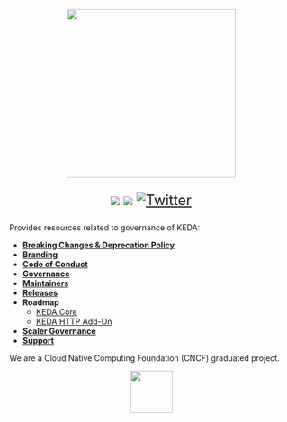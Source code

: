 <p align="center"><img src="logos/keda-word-colour.png" width="300"/></p>


<p style="font-size: 25px" align="center">
<a href="https://bestpractices.coreinfrastructure.org/projects/3791"><img src="https://bestpractices.coreinfrastructure.org/projects/3791/badge"></a>
<a href="https://clomonitor.io/projects/cncf/keda"><img src="https://img.shields.io/endpoint?url=https://clomonitor.io/api/projects/cncf/keda/badge"></a>
<a href="https://twitter.com/kedaorg"><img src="https://img.shields.io/twitter/follow/kedaorg?style=social" alt="Twitter"></a></p>

Provides resources related to governance of KEDA:

- [**Breaking Changes & Deprecation Policy**](DEPRECATIONS.md)
- [**Branding**](BRANDING.md)
- [**Code of Conduct**](CODE_OF_CONDUCT.md)
- [**Governance**](GOVERNANCE.md)
- [**Maintainers**](MAINTAINERS.md)
- [**Releases**](RELEASES.md)
- **Roadmap**
  - [KEDA Core](https://github.com/kedacore/keda/blob/main/ROADMAP.md)
  - [KEDA HTTP Add-On](https://github.com/kedacore/http-add-on/blob/main/ROADMAP.md)
- [**Scaler Governance**](SCALERS.md)
- [**Support**](SUPPORT.md)

We are a Cloud Native Computing Foundation (CNCF) graduated project.
<p align="center"><img src="logos/logo-cncf.svg" height="75px"></p>
